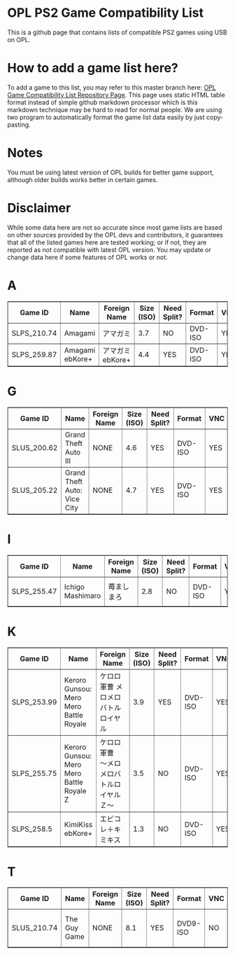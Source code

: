 <meta name="google-site-verification" content="dceJKn7DzJc5hxJWMd9wUrUlfwCYctdsrx4p9-SQwMg" />

# OPL PS2 Game Compatibility List
This is a github page that contains lists of compatible PS2 games using USB on OPL.

# How to add a game list here?
To add a game to this list, you may refer to this master branch here: <a href="https://github.com/ColtonSilvaonKnoxKontor/OPL-Game-Compatibility-List">OPL Game Compatibility List Repository Page</a>. This page uses static HTML table format instead of simple github markdown processor which is this markdown technique may be hard to read for normal people. We are using two program to automatically format the game list data easily by just copy-pasting.

# Notes
You must be using latest version of OPL builds for better game support, although older builds works better in certain games.

# Disclaimer
While some data here are not so accurate since most game lists are based on other sources provided by the OPL devs and contributors, it guarantees that all of the listed games here are tested working; or if not,
they are reported as not compatible with latest OPL version. You may update or change data here if some features of OPL works or not.

# A
<table border='1' cellpadding='5' cellspacing='0'>
<tr>
<th>Game ID</th>
<th>Name</th>
<th>Foreign Name</th>
<th>Size (ISO)</th>
<th>Need Split?</th>
<th>Format</th>
<th>VNC</th>
<th>IGR</th>
<th>PADEMU</th>
<th>GSM</th>
<th>Compatible?</th>
<th>Console</th>
<th>Reporter</th>
<th>Notes</th>
</tr>
<tr>
<td>SLPS_210.74</td>
<td>Amagami</td>
<td>アマガミ</td>
<td>3.7</td>
<td>NO</td>
<td>DVD-ISO</td>
<td>YES</td>
<td>NO</td>
<td>NO</td>
<td>NO</td>
<td>YES</td>
<td>Any Model</td>
<td>Colton Silva</td>
<td>NONE</td>
</tr>
<tr>
<td>SLPS_259.87</td>
<td>Amagami ebKore+</td>
<td>アマガミebKore+</td>
<td>4.4</td>
<td>YES</td>
<td>DVD-ISO</td>
<td>YES</td>
<td>NO</td>
<td>NO</td>
<td>NO</td>
<td>YES</td>
<td>Any Model</td>
<td>Colton Silva</td>
<td>NONE</td>
</tr>
</table>


# G
<table border='1' cellpadding='5' cellspacing='0'>
<tr>
<th>Game ID</th>
<th>Name</th>
<th>Foreign Name</th>
<th>Size (ISO)</th>
<th>Need Split?</th>
<th>Format</th>
<th>VNC</th>
<th>IGR</th>
<th>PADEMU</th>
<th>GSM</th>
<th>Compatible?</th>
<th>Console</th>
<th>Reporter</th>
<th>Notes</th>
</tr>
<tr>
<td>SLUS_200.62</td>
<td>Grand Theft Auto III</td>
<td>NONE</td>
<td>4.6</td>
<td>YES</td>
<td>DVD-ISO</td>
<td>YES</td>
<td>UNTESTED</td>
<td>UNTESTED</td>
<td>UNTESTED</td>
<td>YES</td>
<td>Any Model</td>
<td>Colton Silva</td>
<td>None</td>
</tr>
<tr>
<td>SLUS_205.22</td>
<td>Grand Theft Auto: Vice City</td>
<td>NONE</td>
<td>4.7</td>
<td>YES</td>
<td>DVD-ISO</td>
<td>YES</td>
<td>UNTESTED</td>
<td>UNTESTED</td>
<td>UNTESTED</td>
<td>YES</td>
<td>Any Model</td>
<td>Colton Silva</td>
<td>NONE</td>
</tr>
</table>


# I
<table border='1' cellpadding='5' cellspacing='0'>
<tr>
<th>Game ID</th>
<th>Name</th>
<th>Foreign Name</th>
<th>Size (ISO)</th>
<th>Need Split?</th>
<th>Format</th>
<th>VNC</th>
<th>IGR</th>
<th>PADEMU</th>
<th>GSM</th>
<th>Compatible?</th>
<th>Console</th>
<th>Reporter</th>
<th>Notes</th>
</tr>
<tr>
<td>SLPS_255.47</td>
<td>Ichigo Mashimaro</td>
<td>苺ましまろ</td>
<td>2.8</td>
<td>NO</td>
<td>DVD-ISO</td>
<td>YES</td>
<td>YES</td>
<td>UNTESTED</td>
<td>YES</td>
<td>YES</td>
<td>Any Model</td>
<td>Colton Silva</td>
<td>With some noticeable framedrops</td>
</tr>
</table>


# K
<table border='1' cellpadding='5' cellspacing='0'>
<tr>
<th>Game ID</th>
<th>Name</th>
<th>Foreign Name</th>
<th>Size (ISO)</th>
<th>Need Split?</th>
<th>Format</th>
<th>VNC</th>
<th>IGR</th>
<th>PADEMU</th>
<th>GSM</th>
<th>Compatible?</th>
<th>Console</th>
<th>Reporter</th>
<th>Notes</th>
</tr>
<tr>
<td>SLPS_253.99</td>
<td>Keroro Gunsou: Mero Mero Battle Royale</td>
<td>ケロロ軍曹 メロメロバトルロイヤル</td>
<td>3.9</td>
<td>YES</td>
<td>DVD-ISO</td>
<td>YES</td>
<td>YES</td>
<td>YES</td>
<td>YES</td>
<td>YES</td>
<td>Any Model</td>
<td>Colton Silva</td>
<td>None</td>
</tr>
<tr>
<td>SLPS_255.75</td>
<td>Keroro Gunsou: Mero Mero Battle Royale Z</td>
<td>ケロロ軍曹　～メロメロバトルロイヤルＺ～</td>
<td>3.5</td>
<td>NO</td>
<td>DVD-ISO</td>
<td>YES</td>
<td>YES</td>
<td>UNTESTED</td>
<td>YES</td>
<td>YES</td>
<td>Any Model</td>
<td>Colton Silva</td>
<td>No problem whatsoever with framerate and videos</td>
</tr>
<tr>
<td>SLPS_258.5</td>
<td>KimiKiss ebKore+</td>
<td>エビコレ＋キミキス</td>
<td>1.3</td>
<td>NO</td>
<td>DVD-ISO</td>
<td>YES</td>
<td>NO</td>
<td>NO</td>
<td>NO</td>
<td>YES</td>
<td>Any Model</td>
<td>Colton Silva</td>
<td>NONE</td>
</tr>
</table>


# T
<table border='1' cellpadding='5' cellspacing='0'>
<tr>
<th>Game ID</th>
<th>Name</th>
<th>Foreign Name</th>
<th>Size (ISO)</th>
<th>Need Split?</th>
<th>Format</th>
<th>VNC</th>
<th>IGR</th>
<th>PADEMU</th>
<th>GSM</th>
<th>Compatible?</th>
<th>Console</th>
<th>Reporter</th>
<th>Notes</th>
</tr>
<tr> <td>SLUS_210.74</td> <td>The Guy Game</td> <td>NONE</td> <td>8.1</td>
<td>YES</td> <td>DVD9-ISO</td> <td>NO</td> <td>NO</td> <td>NO</td>
<td>NO</td> <td>NO</td> <td>Any Model</td> <td>Colton Silva</td>
<td>Stuck at loading screen</td>
</tr>
</table>

